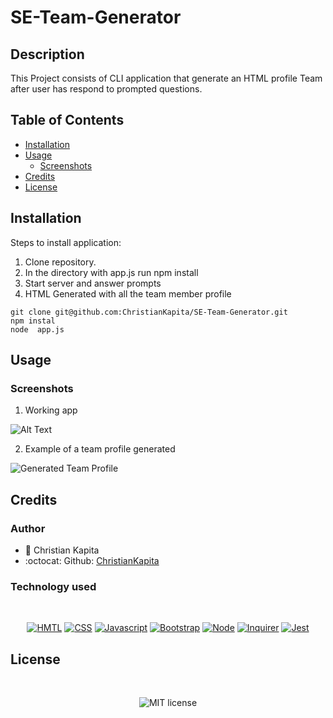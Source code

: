 # SE-Team-Generator</br>

## Description

This Project consists of CLI application that generate an HTML profile Team after user has respond to prompted questions.

## Table of Contents

* [Installation](#installation)
* [Usage](#usage)
    * [Screenshots](#screenshots)
* [Credits](#credits)
* [License](#license)

## Installation

Steps to install application:
1. Clone repository.
2. In the directory with app.js run npm install
3. Start server and answer prompts
4. HTML Generated with all the team member profile

```
git clone git@github.com:ChristianKapita/SE-Team-Generator.git
npm instal
node  app.js

```

## Usage
### Screenshots

1. Working app

![Alt Text](https://media.giphy.com/media/R3yw6YFkiDJB3NW15K/giphy.gif)

2. Example of a team profile generated

![Generated Team Profile](https://user-images.githubusercontent.com/73804862/107108904-c1c77200-6809-11eb-895a-35c1f6a6de1e.PNG)




## Credits

### Author

- 💼 Christian Kapita
- :octocat: Github: [ChristianKapita](https://github.com/ChristianKapita)


### Technology used

</br>
<p align="center">
    <a href="https://developer.mozilla.org/en-US/docs/Web/HTML"><img src="https://img.shields.io/badge/-HTML-orange?style=for-the-badge"  alt="HMTL" /></a>
    <a href="https://developer.mozilla.org/en-US/docs/Web/CSS"><img src="https://img.shields.io/badge/-CSS-blue?style=for-the-badge" alt="CSS" /></a>
    <a href="https://www.javascript.com/"><img src="https://img.shields.io/badge/-Javascript-yellow?style=for-the-badge" alt="Javascript" /></a>
    <a href="https://getbootstrap.com/"><img src="https://img.shields.io/badge/-Bootstrap-blueviolet?style=for-the-badge" alt="Bootstrap" /></a>
    <a href="https://nodejs.org/en/"><img src="https://img.shields.io/badge/-Node-orange?style=for-the-badge" alt="Node" /></a>
    <a href="https://www.npmjs.com/package/inquirer"><img src="https://img.shields.io/badge/-Inquirer-blue?style=for-the-badge" alt="Inquirer" /></a>
    <a href="https://www.npmjs.com/package/jest"><img src="https://img.shields.io/badge/-Jest-blue?style=for-the-badge" alt="Jest" /></a>
</p>

## License

</br>
<p align="center">
    <img align="center" src="https://img.shields.io/github/license/kqarlos/team-profile-generator?style=for-the-badge" alt="MIT license" />
</p>
